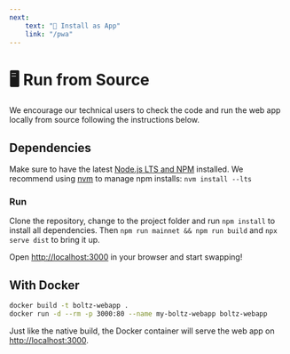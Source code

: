 ```yaml
---
next:
    text: "📲 Install as App"
    link: "/pwa"
---
```


# 🖥 Run from Source

We encourage our technical users to check the code and run the web app locally
from source following the instructions below.

## Dependencies

Make sure to have the latest
[Node.js LTS and NPM](https://docs.npmjs.com/downloading-and-installing-node-js-and-npm)
installed. We recommend using
[nvm](https://github.com/nvm-sh/nvm#install--update-script) to manage npm
installs: `nvm install --lts`

### Run

Clone the repository, change to the project folder and run `npm install` to
install all dependencies. Then `npm run mainnet && npm run build` and
`npx serve dist` to bring it up.

Open [http://localhost:3000](http://localhost:3000) in your browser and start
swapping!

## With Docker

```bash
docker build -t boltz-webapp .
docker run -d --rm -p 3000:80 --name my-boltz-webapp boltz-webapp
```

Just like the native build, the Docker container will serve the web app on
[http://localhost:3000](http://localhost:3000).
